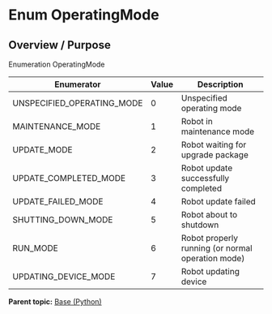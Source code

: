 # Enum OperatingMode

## Overview / Purpose

Enumeration OperatingMode

|Enumerator|Value|Description|
|----------|-----|-----------|
|UNSPECIFIED\_OPERATING\_MODE|0|Unspecified operating mode|
|MAINTENANCE\_MODE|1|Robot in maintenance mode|
|UPDATE\_MODE|2|Robot waiting for upgrade package|
|UPDATE\_COMPLETED\_MODE|3|Robot update successfully completed|
|UPDATE\_FAILED\_MODE|4|Robot update failed|
|SHUTTING\_DOWN\_MODE|5|Robot about to shutdown|
|RUN\_MODE|6|Robot properly running \(or normal operation mode\)|
|UPDATING\_DEVICE\_MODE|7|Robot updating device|

**Parent topic:** [Base \(Python\)](../../summary_pages/Base.md)


